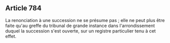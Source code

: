 Article 784
----
La renonciation à une succession ne se présume pas ; elle ne peut plus être
faite qu'au greffe du tribunal de grande instance dans l'arrondissement duquel
la succession s'est ouverte, sur un registre particulier tenu à cet effet.
